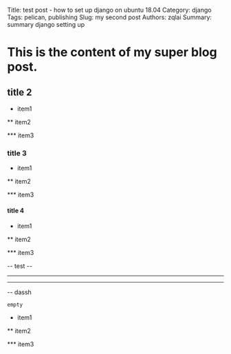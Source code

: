 Title: test post - how to set up django on ubuntu 18.04
Category: django
Tags: pelican, publishing
Slug: my second post
Authors: zqlai
Summary: summary django setting up

# This is the content of my super blog post.
##  title 2
* item1

** item2

*** item3

### title 3
* item1

** item2

*** item3

#### title 4
* item1

** item2

*** item3

-- test --

----

--------
-- dassh

`empty`

* item1

** item2

*** item3



